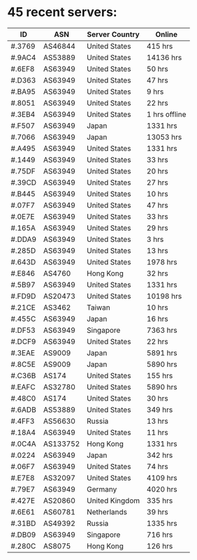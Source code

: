 # 45 recent servers:

| ID | ASN | Server Country | Online |
| ------ | ------ | ------ | ------ |
| #.3769 | AS46844 | United States | 415 hrs |
| #.9AC4 | AS53889 | United States | 14136 hrs |
| #.6EF8 | AS63949 | United States | 50 hrs |
| #.D363 | AS63949 | United States | 47 hrs |
| #.BA95 | AS63949 | United States | 9 hrs |
| #.8051 | AS63949 | United States | 22 hrs |
| #.3EB4 | AS63949 | United States | 1 hrs offline |
| #.F507 | AS63949 | Japan | 1331 hrs |
| #.7066 | AS63949 | Japan | 13053 hrs |
| #.A495 | AS63949 | United States | 1331 hrs |
| #.1449 | AS63949 | United States | 33 hrs |
| #.75DF | AS63949 | United States | 20 hrs |
| #.39CD | AS63949 | United States | 27 hrs |
| #.B445 | AS63949 | United States | 10 hrs |
| #.07F7 | AS63949 | United States | 47 hrs |
| #.0E7E | AS63949 | United States | 33 hrs |
| #.165A | AS63949 | United States | 29 hrs |
| #.DDA9 | AS63949 | United States | 3 hrs |
| #.285D | AS63949 | United States | 13 hrs |
| #.643D | AS63949 | United States | 1978 hrs |
| #.E846 | AS4760 | Hong Kong | 32 hrs |
| #.5B97 | AS63949 | United States | 1331 hrs |
| #.FD9D | AS20473 | United States | 10198 hrs |
| #.21CE | AS3462 | Taiwan | 10 hrs |
| #.455C | AS63949 | Japan | 16 hrs |
| #.DF53 | AS63949 | Singapore | 7363 hrs |
| #.DCF9 | AS63949 | United States | 22 hrs |
| #.3EAE | AS9009 | Japan | 5891 hrs |
| #.8C5E | AS9009 | Japan | 5890 hrs |
| #.C36B | AS174 | United States | 155 hrs |
| #.EAFC | AS32780 | United States | 5890 hrs |
| #.48C0 | AS174 | United States | 30 hrs |
| #.6ADB | AS53889 | United States | 349 hrs |
| #.4FF3 | AS56630 | Russia | 13 hrs |
| #.18A4 | AS63949 | United States | 11 hrs |
| #.0C4A | AS133752 | Hong Kong | 1331 hrs |
| #.0224 | AS63949 | Japan | 342 hrs |
| #.06F7 | AS63949 | United States | 74 hrs |
| #.E7E8 | AS32097 | United States | 4109 hrs |
| #.79E7 | AS63949 | Germany | 4020 hrs |
| #.427E | AS20860 | United Kingdom | 335 hrs |
| #.6E61 | AS60781 | Netherlands | 39 hrs |
| #.31BD | AS49392 | Russia | 1335 hrs |
| #.DB09 | AS63949 | Singapore | 716 hrs |
| #.280C | AS8075 | Hong Kong | 126 hrs |

